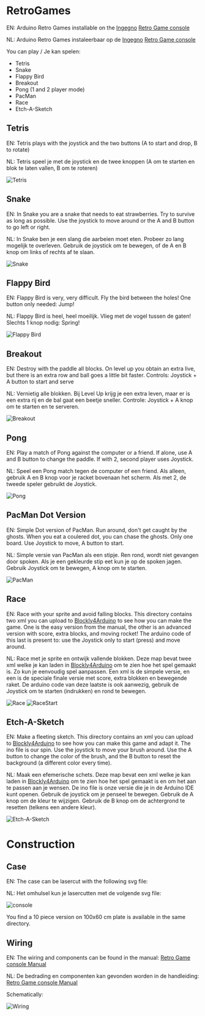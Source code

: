 # RetroGames
EN: Arduino Retro Games installable on the [Ingegno](https://www.facebook.com/IngegnoMakerSpace/) [Retro Game console](https://docs.google.com/document/d/1rd5WztljQ4R-4YQH1UzbRDuTeg8SeEte_eZYg9qlx8Y/edit?usp=sharing) 

NL: Arduino Retro Games instaleerbaar op de [Ingegno](https://www.facebook.com/IngegnoMakerSpace/) [Retro Game console](https://docs.google.com/document/d/1rd5WztljQ4R-4YQH1UzbRDuTeg8SeEte_eZYg9qlx8Y/edit?usp=sharing) 

You can play / Je kan spelen:
* Tetris
* Snake
* Flappy Bird
* Breakout
* Pong (1 and 2 player mode)
* PacMan
* Race
* Etch-A-Sketch

## Tetris
EN: Tetris plays with the joystick and the two buttons (A to start and drop, B to rotate)

NL: Tetris speel je met de joystick en de twee knoppen (A om te starten en blok te laten vallen, B om te roteren)

![Tetris](https://github.com/ingegno/RetroGames/raw/master/docs/RetroGameTetris.jpg "Tetris")

## Snake
EN: In Snake you are a snake that needs to eat strawberries. Try to survive as long as possible. Use the joystick to move around or the A and B button to go left or right.

NL: In Snake ben je een slang die aarbeien moet eten. Probeer zo lang mogelijk te overleven. Gebruik de joystick om te bewegen, of de A en B knop om links of rechts af te slaan.

![Snake](https://github.com/ingegno/RetroGames/raw/master/docs/RetroGameSnake.jpg "Snake")

## Flappy Bird
EN: Flappy Bird is very, very difficult. Fly the bird between the holes! One button only needed: Jump!

NL: Flappy Bird is heel, heel moeilijk. Vlieg met de vogel tussen de gaten! Slechts 1 knop nodig: Spring!

![Flappy Bird](https://github.com/ingegno/RetroGames/raw/master/docs/RetroGameFlappy.jpg "Flappy Bird")

## Breakout
EN: Destroy with the paddle all blocks. On level up you obtain an extra live, but there is an extra row and ball goes a little bit faster. Controls: Joystick + A button to start and serve

NL: Vernietig alle blokken. Bij Level Up krijg je een extra leven, maar er is een extra rij en de bal gaat een beetje sneller. Controle: Joystick + A knop om te starten en te serveren.

![Breakout](https://github.com/ingegno/RetroGames/raw/master/docs/RetroGameBreakout.jpg "Breakout")

## Pong
EN: Play a match of Pong against the computer or a friend. If alone, use A and B button to change the paddle. If with 2, second player uses Joystick.

NL: Speel een Pong match tegen de computer of een friend. Als alleen, gebruik A en B knop voor je racket bovenaan het scherm. Als met 2, de tweede speler gebruikt de Joystick.

![Pong](https://github.com/ingegno/RetroGames/raw/master/docs/RetroGamePong.jpg "Pong")

## PacMan Dot Version
EN: Simple Dot version of PacMan. Run around, don't get caught by the ghosts. When you eat a coulered dot, you can chase the ghosts. Only one board. Use Joystick to move, A button to start.

NL: Simple versie van PacMan als een stipje. Ren rond, wordt niet gevangen door spoken. Als je een gekleurde stip eet kun je op de spoken jagen. Gebruik Joystick om te bewegen, A knop om te starten.

![PacMan](https://github.com/ingegno/RetroGames/raw/master/docs/RetroGamePacman.jpg "PacMan")


## Race
EN: Race with your sprite and avoid falling blocks. This directory contains two xml you can upload to [Blockly4Arduino](http://blokkencode.ingegno.be/index_en.html) to see how you can make the game. One is the easy version from the manual, the other is an advanced version with score, extra blocks, and moving rocket! The arduino code of this last is present to: use the Joystick only to start (press) and move around.

NL: Race met je sprite en ontwijk vallende blokken. Deze map bevat twee xml welke je kan laden in  [Blockly4Arduino](http://blokkencode.ingegno.be/index.html) om te zien hoe het spel gemaakt is. Zo kun je eenvoudig spel aanpassen. Een xml is de simpele versie, en een is de speciale finale versie met score, extra blokken en bewegende raket. De arduino code van deze laatste is ook aanwezig, gebruik de Joystick om te starten (indrukken) en rond te bewegen.

![Race](https://github.com/ingegno/RetroGames/raw/master/docs/RetroGameRace.jpg "Race") 
![RaceStart](https://github.com/ingegno/RetroGames/raw/master/docs/RetroGameRaceStart.jpg "RaceStart")


## Etch-A-Sketch
EN: Make a fleeting sketch. This directory contains an xml you can upload to [Blockly4Arduino](http://blokkencode.ingegno.be/index_en.html) to see how you can make this game and adapt it. The ino file is our spin. Use the joystick to move your brush around. Use the A button to change the color of the brush, and the B button to reset the background (a different color every time).

NL: Maak een efemerische schets. Deze map bevat een xml welke je kan laden in  [Blockly4Arduino](http://blokkencode.ingegno.be/index.html) om te zien hoe het spel gemaakt is en om het aan te passen aan je wensen. De ino file is onze versie die je in de Arduino IDE kunt openen. Gebruik de joystick om je penseel te bewegen. Gebruik de A knop om de kleur te wijzigen. Gebruik de B knop om de achtergrond te resetten (telkens een andere kleur).

![Etch-A-Sketch](https://github.com/ingegno/RetroGames/raw/master/docs/RetroGameEtchASketch.jpg "Etch-A-Sketch") 

# Construction
## Case
EN: The case can be lasercut with the following svg file: 

NL: Het omhulsel kun je lasercutten met de volgende svg file:

![console](https://github.com/ingegno/RetroGames/blob/master/IngegnoRetroGameConsole/IngegnoRetroGame.svg "svg file")

You find a 10 piece version on 100x60 cm plate is available in the same directory.

## Wiring
EN: The wiring and components can be found in the manual: [Retro Game console Manual](https://docs.google.com/document/d/1rd5WztljQ4R-4YQH1UzbRDuTeg8SeEte_eZYg9qlx8Y/edit?usp=sharing) 

NL: De bedrading en componenten kan gevonden worden in de handleiding: [Retro Game console Manual](https://docs.google.com/document/d/1rd5WztljQ4R-4YQH1UzbRDuTeg8SeEte_eZYg9qlx8Y/edit?usp=sharing) 

Schematically:

![Wiring](https://github.com/ingegno/RetroGames/blob/master/IngegnoRetroGameConsole/IngegnoRetroGamingWiring_bb.png "Wiring")
